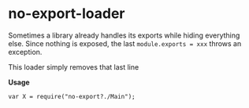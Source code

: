 # no-export-loader
Sometimes a library already handles its exports while hiding everything else. Since nothing is exposed, the last `module.exports = xxx` throws an exception.

This loader simply removes that last line


**Usage**

``
var X = require("no-export?./Main");
``
